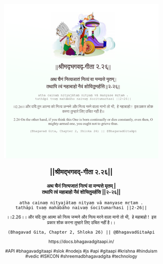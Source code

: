 <img src="../../asset/BG_2_26.png"/>
<center><h2>||श्रीमद्‍भगवद्‍-गीता २.२६||</h2>
<h3>अथ चैनं नित्यजातं नित्यं वा मन्यसे मृतम् |<br/>तथापि त्वं महाबाहो नैवं शोचितुमर्हसि ||२-२६||</h3>
<pre>atha cainaṃ nityajātaṃ nityaṃ vā manyase mṛtam .<br/>tathāpi tvaṃ mahābāho naivaṃ śocitumarhasi ||2-26||</pre>
<p>।।2.26।। और यदि तुम आत्मा को नित्य जन्मने और नित्य मरने वाला मानो तो भी,  हे महाबाहो !  इस प्रकार शोक करना तुम्हारे लिए उचित नहीं है।।</p>
<pre>(Bhagavad Gita, Chapter 2, Shloka 26) || @BhagavadGitaApi</pre><p>https://docs.bhagavadgitaapi.in/</p><p>#API #bhagavadgitaapi #slok #nodejs #js #api #gitaapi #krishna #hinduism #vedic #ISKCON #shreemadbhagavadgita #technology</p></center>